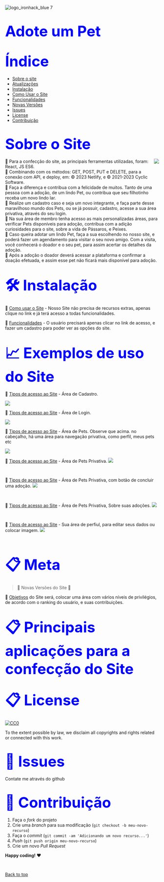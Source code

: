 ![logo_ironhack_blue 7](https://user-images.githubusercontent.com/23629340/40541063-a07a0a8a-601a-11e8-91b5-2f13e4e6b441.png)

<h1><span style="color:blue">
<font size=30>Adote um Pet</font></span></h1>

<h1><span style="color:blue">
<font size=30>Índice</font></span></h1>

- [Sobre o site](#Sobre-o-Site)
- [Atualizações](#Atualizações)
- [Instalação](#Instalação)
- [Como Usar o Site](#Como-usar-o-Site)
- [Funcionalidades](#Funcionalidades)
- [Novas Versões](#Novas-Versões)
- [Issues](#Issues)
- [License](#License)
- [Contribuição](#Contribuição)

<h1><span style="color:blue">
<font size=30>Sobre o Site</font></span></h1>
<img src="icon.png" align="right" />


📜 Para a confecção do site, as principais ferramentas utilizadas, foram: React, JS ES6.
<br>
📜 Combinando com os métodos: GET, POST, PUT e DELETE, para a conexão com API, e deploy, em: © 2023 Netlify, e © 2021-2023 Cyclic Software.
<br>
📜 Faça a diferença e contribua com a felicidade de muitos. Tanto de uma pessoa com a adoção, de um lindo Pet, ou contribua que seu filhotinho receba um novo lindo lar.
<br>
📜 Realize um cadastro caso e seja um novo integrante, e faça parte desse maravilhoso mundo dos Pets, ou se já possuir, cadastro, acesse a sua área privativa, através do seu login.
<br>
📜 Na sua área de membro tenha acesso as mais personalizadas áreas, para verificar Pets disponíveis para adoção, contribua com a adição curiosidades para o site, sobre a vida de Pássaros, e Peixes.
<br>
📜 Caso queira adotar um lindo Pet, faça a sua escolhendo  no nosso site, e poderá fazer um agendamento  para visitar o seu novo amigo. Com a visita, você conhecerá o doador e o seu pet, para assim acertar os detalhes da adoção.
<br>
📜 Após a adoção o doador deverá acessar a plataforma e confirmar a doação efetuada, e assim esse pet não ficará mais disponível para  adoção.
<br>

<h1><span style="color:blue">
<font size=30>🛠 Instalação</font></span></h1>

📌 [Como usar o Site](https://github.com/ai/size-limit#readme) - Nosso Site não precisa de recursos extras, apenas clique no link e já terá acesso a todas funcionalidades.


📌 [Funcionalidades](https://github.com/ai/size-limit#readme) - O usuário precisará apenas clicar no link de acesso, e fazer um cadastro para poder ver as opções do site.






<h1><span style="color:blue">
<font size=30>📈 Exemplos de uso do Site
</font></span></h1>

📌 [Tipos de acesso ao Site](https://github.com/ai/size-limit#readme) - Área de Cadastro.

  <img src="./src/assets/imgReadme/register.png">

  <br>

  📌 [Tipos de acesso ao Site](https://github.com/ai/size-limit#readme) - Área de Login.

  <img src="./src/assets/imgReadme/login.png">

  <br>

  📌 [Tipos de acesso ao Site](https://github.com/ai/size-limit#readme) - Área de Pets. Observe que acima. no cabeçalho, há uma área para navegação privativa, como perfil, meus pets etc

  <img src="./src/assets/imgReadme/user1.png">

  <br>


  📌 [Tipos de acesso ao Site](https://github.com/ai/size-limit#readme) - Área de Pets Privativa.
  <img src="./src/assets/imgReadme/userarea1.png">

  <br>







  📌 [Tipos de acesso ao Site](https://github.com/ai/size-limit#readme) - Área de Pets Privativa, com botão  de concluir uma adoção.
  <img src="./src/assets/imgReadme/userarea3.png">

  <br>



  📌 [Tipos de acesso ao Site](https://github.com/ai/size-limit#readme) - Área de Pets Privativa, Sobre suas adoções.
  <img src="./src/assets/imgReadme/userarea2.png">

  <br>



  📌 [Tipos de acesso ao Site](https://github.com/ai/size-limit#readme) - Sua área de perfiul, para editar seus dados ou colocar imagem.
  <img src="./src/assets/imgReadme/profileuser.png">

  <br>

<h1><span style="color:blue">
<font size=30>📋 Meta
</font></span></h1>

> :construction: Novas Versões do Site :construction:

📌 [Objetivos](https://github.com/ai/size-limit#readme) do Site será, colocar uma área com vários níveis de privilégios, de acordo com o ranking do usuário, e suas contribuições.


<h1><span style="color:blue">
<font size=30>📋 Principais aplicações para a confecção do Site
</font></span></h1>


<h1><span style="color:blue">
<font size=30>📋 License
</font></span></h1>

[![CC0](https://licensebuttons.net/p/zero/1.0/88x31.png)](https://creativecommons.org/publicdomain/zero/1.0/)

To the extent possible by law, we disclaim all copyrights and rights related or connected with this work.


<h1><span style="color:blue">
<font size=30>🐛 Issues</font></span></h1>

Contate me através do github

<h1><span style="color:blue">
<font size=30>🚀 Contribuição
</font></span></h1>

1. Faça o _fork_ do projeto
2. Crie uma _branch_ para sua modificação (`git checkout -b meu-novo-recurso`)
3. Faça o _commit_ (`git commit -am 'Adicionando um novo recurso...'`)
4. _Push_ (`git push origin meu-novo-recurso`)
5. Crie um novo _Pull Request_

**Happy coding!** :heart:

 <br>

[Back to top](#faqs)
